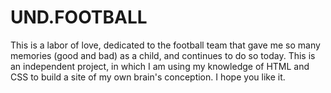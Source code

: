 # UND.FOOTBALL
This is a labor of love, dedicated to the football team that gave me so many memories (good and bad) as a child, and continues to do so today.
This is an independent project, in which I am using my knowledge of HTML and CSS to build a site of my own brain's conception. I hope you like it.
